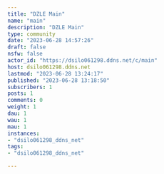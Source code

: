 ```yaml
---
title: "DZLE Main" 
name: "main"
description: "DZLE Main"
type: community
date: "2023-06-28 14:57:26"
draft: false
nsfw: false
actor_id: "https://dsilo061298.ddns.net/c/main"
host: dsilo061298.ddns.net
lastmod: "2023-06-28 13:24:17"
published: "2023-06-28 13:18:50"
subscribers: 1
posts: 1
comments: 0
weight: 1
dau: 1
wau: 1
mau: 1
instances:
- "dsilo061298_ddns_net"
tags: 
- "dsilo061298_ddns_net"

---
```

